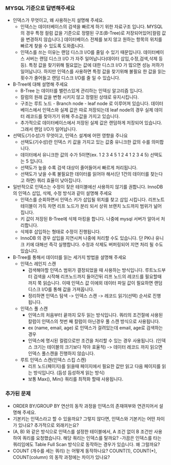 ### MYSQL 기준으로 답변해주세요

- 인덱스가 무엇이고, 왜 사용하는지 설명해 주세요.
  - 인덱스는 데이터베이스의 검색을 빠르게 하기 위한 자료구조 입니다. MYSQL의 경우 특정 컬럼 값을 기준으로 정렬된 구조(B-Tree)로 저장되어있어[컬럼 값을 변경하지 않습니다.] 데이터베이스 전체를 보지 않고 원하는 항목의 위치를 빠르게 찾을 수 있도록 도와줍니다.
  - 인덱스를 쓰는 이유는 랜덤 디스크 I/O를 줄일 수 있기 때문입니다. 데이터베이스 서버는 랜덤 디스크 I/O 가 자주 일어납니다(데이터 삽입,수정,검색,삭제 등등). 특정 값을 찾기위해 필요없는 값에 대한 디스크 I/O 가 많으면 성능 저하가 일어납니다. 하지만 인덱스를 사용하면 특정 값을 찾기위해 불필요 한 값을 읽는 횟수가 줄어들고 랜덤 디스크 I/O를 줄 일 수 있습니다.
- B-Tree에 대해 설명해 주세요
  - B-Tree 는 데이터를 밸런스있게 관리하는 인덱싱 알고리즘 입니다.
  - 칼럼의 원래 값을 변형 시키지 않고 정렬된 상태로 유지시킵니다.
  - 구조는 루트 노드 - Branch node - leaf node 로 이루어져 있습니다. 데이터 베이스에서 인덱스와 실제 값은 따로 저장되는데 leaf node의 경우 실제 데이터 레코드를 찾아가기 위해 주소값을 가지고 있습니다.
  - 추가적으로 데이터베이스에서 저장된 실제 값은 랜덤하게 저장되어 있습니다. 그래서 랜덤 I/O가 일어납니다.
- 선택도(기수성)가 무엇이고, 인덱스 설계에 어떤 영향을 주나요
  - 선택도(기수성)란 인덱스 키 값을 가지고 있는 값중 유니크한 값의 수를 의미합니다.
  - 데이터에서 유니크한 값의 수가 5이면(ex. 1 2 3 4 5 1 2 4 1 2 3 4 5) 선택도는 5 입니다.
  - 선택도가 높을 수록 검색 대상이 줄어들어서 빠르게 처리됩니다.
  - 선택도가 낮을 수록 불필요한 데이터를 읽어야 해서(단 1건의 데이터를 찾는다고 하면) 쿼리 효율이 낮아집니다.
- 일반적으로 인덱스는 수정이 잦은 테이블에선 사용하지 않기를 권합니다. InnoDB의 인덱스 삽입, 삭제, 수정 방식과 같이 설명해 주세요
  - 인덱스를 순회하면서 인덱스 키가 삽입될 위치를 찾고 삽입 시킵니다. 리프노트 테이블이 가득 차면 리프 노드가 분리 되서 상위 브랜치 노드까지 범위가 넒어 집니다.
  - 키 값이 저장된 B-Tree에 삭제 마킹을 합니다. 나중에 mysql 서버가 알아서 처리합니다.
  - 삭제후 삽입하는 형태로 수정이 진행됩니다.
  - InnoDB 의 경우 삽입을 지연시켜 나중에 처리할 수도 있습니다. 단 PK나 유니크 키에 대해선 즉각 실행합니다. 수정과 삭제도 버퍼링되어 지연 처리 될 수도 있습니다.
- B-Tree를 통해서 데이터를 읽는 세가지 방법을 설명해 주세요
  - 인덱스 레인지 스캔
    - 검색해야할 인덱스 범위가 결정되었을 때 사용하는 방식입니다. 루트노드부터 검색을 시작해 리프노드까지 들어간뒤 리프 노드의 레코드를 필요할때 까지 쭉 읽습니다. 이때 인덱스 값 이에외 데이터 파일 값이 필요하면 랜덤 디스크 I/O를 통해 값을 가져옵니다.
    - 정리하면 인덱스 탐색 -> 인덱스 스캔 -> 레코드 읽기(선택) 순서로 진행 됩니다.
  - 인덱스 풀 스캔
    - 인덱스의 처음부터 끝까지 모두 읽는 방식입니다. 쿼리의 조건절에 사용된 칼럼이 인덱스의 첫번 째 칼럼이 아닌경우 풀 스캔 방식으로 사용됩니다.
    - ex (name, email, age) 로 인덱스가 걸려있는데 email, age로 검색하는 경우
    - 인덱스에 명시된 컬럼으로만 조건을 처리할 수 있는 경우 사용됩니다. (인덱스 크기는 테이블의 크기보다 작아 효율적) -> 데이터 레코드 까지 읽으면 인덱스 풀스캔을 진행하지 않습니다.
  - 루트 인덱스 스캔(인덱스 스킵 스캔)
    - 리프 노드(페이지)를 읽을때 페이지에서 필요한 값만 읽고 다음 페이지를 읽는 방식입니다. (듬성 듬성하게 읽는 방식)
    - 보통 Max(), Min() 쿼리를 최적화 할때 사용됩니다.
  
### 추가된 문제 
  - ORDER BY/GROUP BY 연산의 동작 과정을 인덱스의 존재여부와 연관지어서 설명해 주세요.
  - 기본키는 인덱스라고 할 수 있을까요? 그렇지 않다면, 인덱스와 기본키는 어떤 차이가 있나요? 추가적으로 외래키는요?
  - (A, B) 와 같은 방식으로 인덱스를 설정한 테이블에서, A 조건 없이 B 조건만 사용하여 쿼리를 요청했습니다. 해당 쿼리는 인덱스를 탈까요? 
  -가끔은 인덱스를 타는 쿼리임에도 Table Full Scan 방식으로 동작하는 경우가 있습니다. 왜 그럴까요?
  - COUNT (개수를 세는 쿼리) 는 어떻게 동작하나요? COUNT(1), COUNT(*), COUNT(column) 의 동작 과정에는 차이가 있나요?
